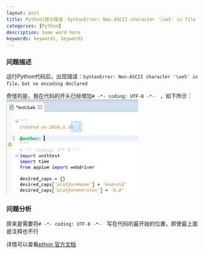 ```yaml
---
layout: post
title: Python|提示错误：SyntaxError: Non-ASCII character '\xe5' in file
categories: [Python]
description: some word here
keywords: keyword1, keyword2
---
```


### 问题描述
运行Python代码后，出现错误：```SyntaxError: Non-ASCII character '\xe5' in file，but no encoding declared```

奇怪的是，我在代码的开头已经增加``` # -*- coding: UTF-8 -*-   ```，如下所示：
![](/images/2016-1-25-coding.png)

### 问题分析

原来是需要将``` # -*- coding: UTF-8 -*-   ```写在代码的最开始的位置，即使最上面是注释也不行

详情可以查看[pthon 官方文档](https://www.python.org/dev/peps/pep-0263/)


